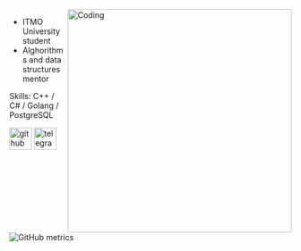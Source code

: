 <img align="right" alt="Coding" width="400" src="https://disk.yandex.ru/i/Kl2jvq74Fa_Y2w">

* ITMO University student
* Alghorithms and data structures mentor



Skills: C++ / C# / Golang / PostgreSQL



[<img src='https://cdn.jsdelivr.net/npm/simple-icons@3.0.1/icons/github.svg' alt='github' height='40'>](https://github.com/sara-tasher)  [<img src='https://cdn.jsdelivr.net/npm/simple-icons@3.0.1/icons/telegram.svg' alt='telegram' height='40'>](@sara-tasher)  

![GitHub metrics](https://metrics.lecoq.io/sara-tasher)  

